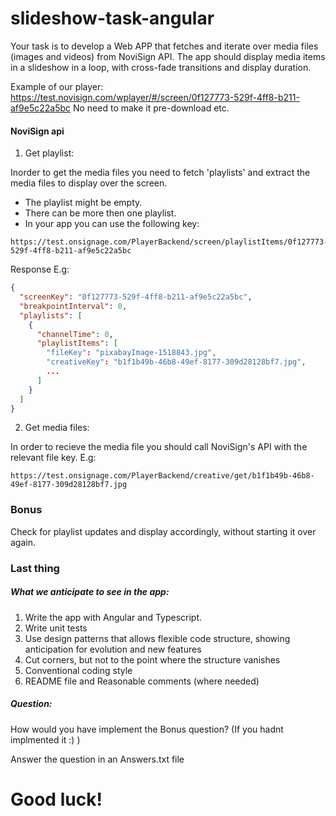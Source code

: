 # slideshow-task-angular

Your task is to develop a Web APP that fetches and iterate over media files (images and videos) from NoviSign API. The app should display media items in a slideshow in a loop, with cross-fade transitions and display duration.

Example of our player:
https://test.novisign.com/wplayer/#/screen/0f127773-529f-4ff8-b211-af9e5c22a5bc
No need to make it pre-download etc.

#### NoviSign api
1. Get playlist:

Inorder to get the  media files you need to fetch 'playlists' and extract the media files to display over the screen.
- The playlist might be empty.
- There can be more then one playlist.
- In your app you can use the following key:
```
https://test.onsignage.com/PlayerBackend/screen/playlistItems/0f127773-529f-4ff8-b211-af9e5c22a5bc
```
Response E.g:
```JSON
{
  "screenKey": "0f127773-529f-4ff8-b211-af9e5c22a5bc",
  "breakpointInterval": 0,
  "playlists": [
    {
      "channelTime": 0,
      "playlistItems": [
        "fileKey": "pixabayImage-1518843.jpg",
        "creativeKey": "b1f1b49b-46b8-49ef-8177-309d28128bf7.jpg",
        ...
      ]
    }
  ]
}
```

2. Get media files:

In order to recieve the media file you should call NoviSign's API with the relevant file key.
E.g:
```
https://test.onsignage.com/PlayerBackend/creative/get/b1f1b49b-46b8-49ef-8177-309d28128bf7.jpg
```
### Bonus 
Check for playlist updates and display accordingly, without starting it over again.

### Last thing
##### What we anticipate to see in the  app:

1. Write the app with Angular and Typescript.
2. Write unit tests
3. Use design patterns that allows flexible code structure, showing anticipation for evolution and new features 
4. Cut corners, but not to the point where the structure vanishes
5. Conventional coding style
6. README file and Reasonable comments (where needed)

##### Question:
How would you have implement the Bonus question? (If you hadnt implmented it :) )

Answer the question in an Answers.txt file

# Good luck!
